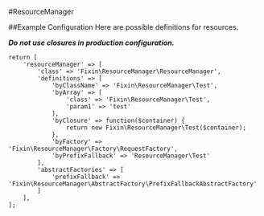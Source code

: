#ResourceManager

##Example Configuration
Here are possible definitions for resources.

**_Do not use closures in production configuration._**
```
return [
    'resourceManager' => [
        'class' => 'Fixin\ResourceManager\ResourceManager',
        'definitions' => [
            'byClassName' => 'Fixin\ResourceManager\Test',
            'byArray' => [
                'class' => 'Fixin\ResourceManager\Test',
                'param1' => 'test'
            ],
            'byClosure' => function($container) {
                return new Fixin\ResourceManager\Test($container);
            },
            'byFactory' => 'Fixin\ResourceManager\Factory\RequestFactory',
            'byPrefixFallback' => 'ResourceManager\Test'
        ],
        'abstractFactories' => [
            'prefixFallback' => 'Fixin\ResourceManager\AbstractFactory\PrefixFallbackAbstractFactory'
        ]
    ],
];
```

